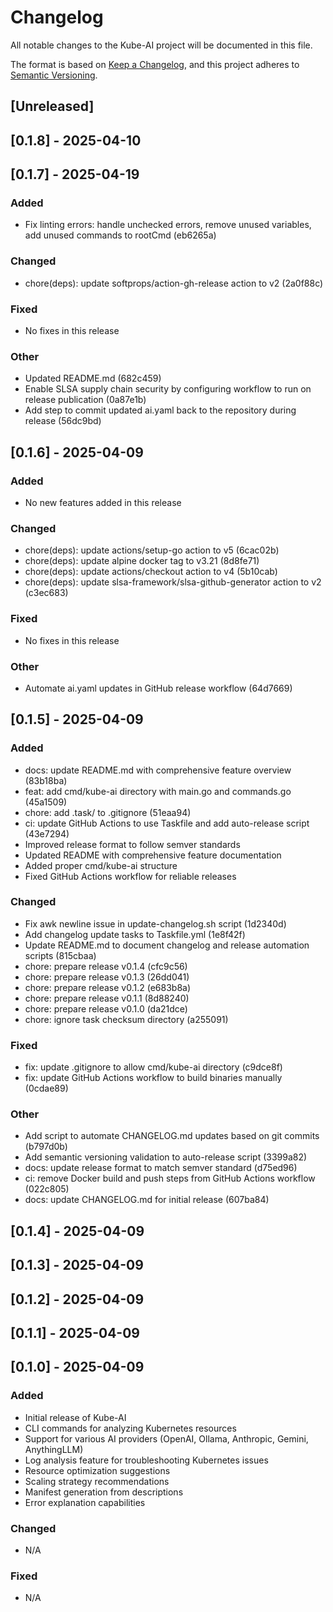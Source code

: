 # Changelog

All notable changes to the Kube-AI project will be documented in this file.

The format is based on [Keep a Changelog](https://keepachangelog.com/en/1.0.0/),
and this project adheres to [Semantic Versioning](https://semver.org/spec/v2.0.0.html).

## [Unreleased]

## [0.1.8] - 2025-04-10

## [0.1.7] - 2025-04-19

### Added
- Fix linting errors: handle unchecked errors, remove unused variables, add unused commands to rootCmd (eb6265a)


### Changed
- chore(deps): update softprops/action-gh-release action to v2 (2a0f88c)


### Fixed
- No fixes in this release

### Other
- Updated README.md (682c459)
- Enable SLSA supply chain security by configuring workflow to run on release publication (0a87e1b)
- Add step to commit updated ai.yaml back to the repository during release (56dc9bd)

## [0.1.6] - 2025-04-09

### Added
- No new features added in this release

### Changed
- chore(deps): update actions/setup-go action to v5 (6cac02b)
- chore(deps): update alpine docker tag to v3.21 (8d8fe71)
- chore(deps): update actions/checkout action to v4 (5b10cab)
- chore(deps): update slsa-framework/slsa-github-generator action to v2 (c3ec683)


### Fixed
- No fixes in this release

### Other
- Automate ai.yaml updates in GitHub release workflow (64d7669)

## [0.1.5] - 2025-04-09

### Added
- docs: update README.md with comprehensive feature overview (83b18ba)
- feat: add cmd/kube-ai directory with main.go and commands.go (45a1509)
- chore: add .task/ to .gitignore (51eaa94)
- ci: update GitHub Actions to use Taskfile and add auto-release script (43e7294)
- Improved release format to follow semver standards
- Updated README with comprehensive feature documentation
- Added proper cmd/kube-ai structure
- Fixed GitHub Actions workflow for reliable releases

### Changed
- Fix awk newline issue in update-changelog.sh script (1d2340d)
- Add changelog update tasks to Taskfile.yml (1e8f42f)
- Update README.md to document changelog and release automation scripts (815cbaa)
- chore: prepare release v0.1.4 (cfc9c56)
- chore: prepare release v0.1.3 (26dd041)
- chore: prepare release v0.1.2 (e683b8a)
- chore: prepare release v0.1.1 (8d88240)
- chore: prepare release v0.1.0 (da21dce)
- chore: ignore task checksum directory (a255091)

### Fixed
- fix: update .gitignore to allow cmd/kube-ai directory (c9dce8f)
- fix: update GitHub Actions workflow to build binaries manually (0cdae89)

### Other
- Add script to automate CHANGELOG.md updates based on git commits (b797d0b)
- Add semantic versioning validation to auto-release script (3399a82)
- docs: update release format to match semver standard (d75ed96)
- ci: remove Docker build and push steps from GitHub Actions workflow (022c805)
- docs: update CHANGELOG.md for initial release (607ba84)

## [0.1.4] - 2025-04-09

## [0.1.3] - 2025-04-09

## [0.1.2] - 2025-04-09

## [0.1.1] - 2025-04-09

## [0.1.0] - 2025-04-09

### Added
- Initial release of Kube-AI
- CLI commands for analyzing Kubernetes resources
- Support for various AI providers (OpenAI, Ollama, Anthropic, Gemini, AnythingLLM)
- Log analysis feature for troubleshooting Kubernetes issues
- Resource optimization suggestions
- Scaling strategy recommendations
- Manifest generation from descriptions
- Error explanation capabilities

### Changed
- N/A

### Fixed
- N/A
